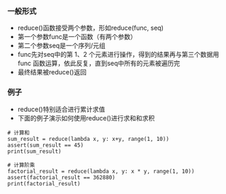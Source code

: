 ### 一般形式
- reduce()函数接受两个参数，形如reduce(func, seq)
- 第一个参数func是一个函数（有两个参数）
- 第二个参数seq是一个序列/元组
- func先对seq中的第 1、2 个元素进行操作，得到的结果再与第三个数据用 func 函数运算，依此反复，直到seq中所有的元素被遍历完
- 最终结果被reduce()返回


### 例子
- reduce()特别适合进行累计求值
- 下面的例子演示如何使用reduce()进行求和和求积
```
# 计算和
sum_result = reduce(lambda x, y: x+y, range(1, 10))
assert(sum_result == 45)
print(sum_result)

# 计算阶乘
factorial_result = reduce(lambda x, y: x * y, range(1, 10))
assert(factorial_result == 362880)
print(factorial_result)
```
